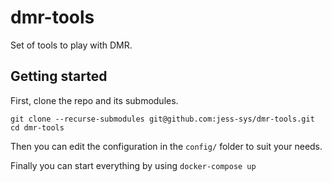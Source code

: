 # dmr-tools
Set of tools to play with DMR.

## Getting started

First, clone the repo and its submodules.
```
git clone --recurse-submodules git@github.com:jess-sys/dmr-tools.git
cd dmr-tools
```

Then you can edit the configuration in the `config/` folder to suit your needs.

Finally you can start everything by using `docker-compose up`
